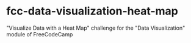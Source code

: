 # fcc-data-visualization-heat-map
"Visualize Data with a Heat Map" challenge for the "Data Visualization" module of FreeCodeCamp
